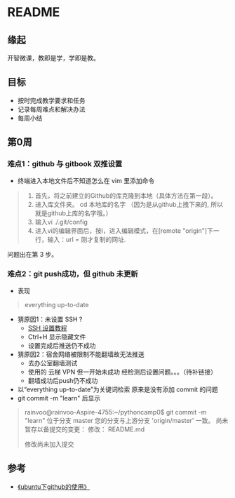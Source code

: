 # README

## 缘起

开智微课，教即是学，学即是教。

## 目标 

- 按时完成教学要求和任务
- 记录每周难点和解决办法
- 每周小结

## 第0周
### 难点1：github 与 gitbook 双推设置
- 终端进入本地文件后不知道怎么在 vim  里添加命令
>1. 首先，将之前建立的Github的库克隆到本地（具体方法在第一段）。
>2. 进入库文件夹。 cd 本地库的名字 （因为是从github上拽下来的, 所以就是github上库的名字哦。）
>3. 输入vi ./.git/config
>4. 进入vi的编辑界面后，按i，进入编辑模式，在[remote "origin"]下一行，输入：url = 刚才复制的网址.

问题出在第 3 步。

### 难点2：git push成功，但 github 未更新
- 表现
>everything up-to-date
- 猜原因1：未设置 SSH ?
    + [SSH 设置教程](http://www.cnblogs.com/yourihua/archive/2012/07/07/2580147.html)
    + Ctrl+H 显示隐藏文件
    + 设置完成后推送仍不成功
- 猜原因2：宿舍网络被限制不能翻墙故无法推送
    + 去办公室翻墙测试
    + 使用的 云梯 VPN 但一开始未成功 经检测后设置问题。。。（待补链接）
    + 翻墙成功后push仍不成功
- 以“everything up-to-date”为关键词检索 原来是没有添加 commit 的问题
- git commit -m "learn" 后显示
>rainvoo@rainvoo-Aspire-4755:~/pythoncamp0$ git commit -m "learn"
>位于分支 master
>您的分支与上游分支 'origin/master' 一致。
>尚未暂存以备提交的变更：
>	修改：     README.md
> 
>修改尚未加入提交


## 参考
- [《ubuntu下github的使用》  ](http://blog.csdn.net/tgxblue/article/details/9620455)
